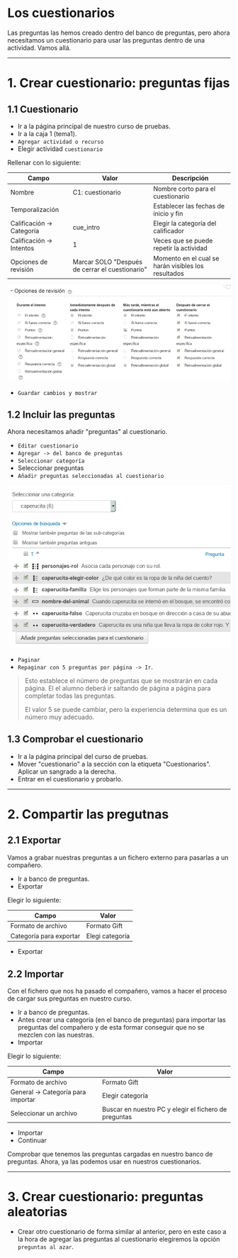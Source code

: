 
# Los cuestionarios

Las preguntas las hemos creado dentro del banco de preguntas, pero ahora necesitamos un cuestionario para usar las preguntas dentro de una actividad. Vamos allá.

---

# 1. Crear cuestionario: preguntas fijas

## 1.1 Cuestionario

* Ir a la página principal de nuestro curso de pruebas.
* Ir a la caja 1 (tema1).
* `Agregar actividad o recurso`
* Elegir actividad `cuestionario`

Rellenar con lo siguiente:

| Campo  | Valor            | Descripción |
| ------ | ---------------- | ----------- |
| Nombre | C1: cuestionario | Nombre corto para el cuestionario |
| Temporalización ||Establecer las fechas de inicio y fin |
| Calificación -> Categoría | cue_intro | Elegir la categoría del calificador |
| Calificación -> Intentos | 1 | Veces que se puede repetir la actividad
| Opciones de revisión | Marcar SOLO "Después de cerrar el cuestionario" | Momento en el cual se harán visibles los resultados |

![](./files/cuestionario-revision.png)

* `Guardar cambios y mostrar`

## 1.2 Incluir las preguntas

Ahora necesitamos añadir "preguntas" al cuestionario.

* `Editar cuestionario`
* `Agregar -> del banco de preguntas`
* `Seleccionar categoría`
* Seleccionar preguntas
* `Añadir preguntas seleccionadas al cuestionario`

![](./files/cuestionario-seleccionar-preguntas.png)

* `Paginar`
* `Repaginar con 5 preguntas por página -> Ir`.

> Esto establece el número de preguntas que se mostrarán en cada página. El el alumno deberá ir saltando de página a página para completar todas las preguntas.
>
> El valor 5 se puede cambiar, pero la experiencia determina que es un número muy adecuado.

## 1.3 Comprobar el cuestionario

* Ir a la página principal del curso de pruebas.
* Mover "cuestionario" a la sección con la etiqueta "Cuestionarios". Aplicar un sangrado a la derecha.
* Entrar en el cuestionario y probarlo.

---

# 2. Compartir las pregutnas  

## 2.1 Exportar

Vamos a grabar nuestras preguntas a un fichero externo para pasarlas a un compañero.

* Ir a banco de preguntas.
* Exportar

Elegir lo siguiente:

| Campo              | Valor     |
| ------------------ | --------- |
| Formato de archivo | Formato Gift |
| Categoría para exportar | Elegi categoría |

* Exportar

## 2.2 Importar

Con el fichero que nos ha pasado el compañero, vamos a hacer el proceso de cargar sus preguntas en nuestro curso.

* Ir a banco de preguntas.
* Antes crear una categoría (en el banco de preguntas) para importar las preguntas del compañero y de esta formar conseguir que no se mezclen con las nuestras.
* Importar

Elegir lo siguiente:

| Campo              | Valor     |
| ------------------ | --------- |
| Formato de archivo | Formato Gift |
| General -> Categoría para importar | Elegir categoría |
| Seleccionar un archivo |Buscar en nuestro PC y elegir el fichero de preguntas |

* Importar
* Continuar

Comprobar que tenemos las preguntas cargadas en nuestro banco de preguntas.
Ahora, ya las podemos usar en nuestros cuestionarios.

---

# 3. Crear cuestionario: preguntas aleatorias

* Crear otro cuestionario de forma similar al anterior, pero en este caso a la hora de agregar las preguntas al cuestionario elegiremos la opción `preguntas al azar`.
